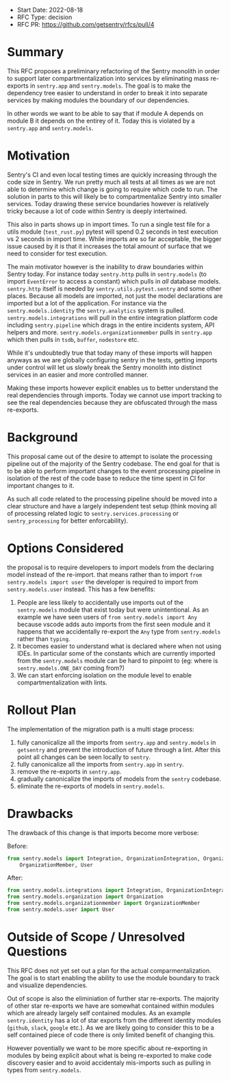 * Start Date: 2022-08-18
* RFC Type: decision
* RFC PR: https://github.com/getsentry/rfcs/pull/4

# Summary

This RFC proposes a preliminary refactoring of the Sentry monolith in order
to support later compartmentalization into services by eliminating mass
re-exports in `sentry.app` and `sentry.models`.  The goal is to make the
dependency tree easier to understand in order to break it into separate
services by making modules the boundary of our dependencies.

In other words we want to be able to say that if module A depends on module B
it depends on the entirey of it.  Today this is violated by a `sentry.app`
and `sentry.models`.

# Motivation

Sentry's CI and even local testing times are quickly increasing through the
code size in Sentry.  We run pretty much all tests at all times as we are not
able to determine which change is going to require which code to run.  The
solution in parts to this will likely be to compartmentalize Sentry into smaller
services.  Today drawing these service boundaries however is relatively tricky
because a lot of code within Sentry is deeply intertwined.

This also in parts shows up in import times.  To run a single test file for a
utils module (`test_rust.py`) pytest will spend 0.2 seconds in test execution vs
2 seconds in import time.  While imports are so far acceptable, the bigger issue
caused by it is that it increases the total amount of surface that we need to
consider for test execution.

The main motivator however is the inability to draw boundaries within Sentry
today.  For instance today `sentry.http` pulls in `sentry.models` (to import
`EventError` to access a constant) which pulls in _all_ database models.
`sentry.http` itself is needed by `sentry.utils.pytest.sentry` and some other
places.  Because all models are imported, not just the model declarations are
imported but a lot of the application.  For instance via the
`sentry.models.identity` the `sentry.analytics` system is pulled.
`sentry.models.integrations` will pull in the entire integration platform code
including `sentry.pipeline` which drags in the entire incidents system, API
helpers and more.  `sentry.models.organizationmember` pulls in `sentry.app`
which then pulls in `tsdb`, `buffer`, `nodestore` etc.

While it's undoubtedly true that today many of these imports will happen anyways
as we are globally configuring sentry in the tests, getting imports under control
will let us slowly break the Sentry monolith into distinct services in an easier
and more controlled manner.

Making these imports however explicit enables us to better understand the real
dependencies through imports.  Today we cannot use import tracking to see the
real dependencies because they are obfuscated through the mass re-exports.

# Background

This proposal came out of the desire to attempt to isolate the processing
pipeline out of the majority of the Sentry codebase.  The end goal for that is
to be able to perform important changes to the event processing pipeline in
isolation of the rest of the code base to reduce the time spent in CI for
important changes to it.

As such all code related to the processing pipeline should be moved into a clear
structure and have a largely independent test setup (think moving all of processing
related logic to `sentry.services.processing` or `sentry_processing` for better
enforcability).

# Options Considered

the proposal is to require developers to import models from the declaring model
instead of the re-import.  that means rather than to import
`from sentry.models import user` the developer is required to import from
`sentry.models.user` instead.  This has a few benefits:

1. People are less likely to accidentally use imports out of the `sentry.models`
  module that exist today but were unintentional.  As an example we have seen
  users of `from sentry.models import Any` because vscode adds auto imports from
  the first seen module and it happens that we accidentally re-export the `Any`
  type from `sentry.models` rather than `typing`.
2. It becomes easier to understand what is declared where when not using IDEs.
  In particular some of the constants which are currently imported from the
  `sentry.models` module can be hard to pinpoint to (eg: where is `sentry.models.ONE_DAY`
  coming from?)
3. We can start enforcing isolation on the module level to enable 
  compartmentalization with lints.

# Rollout Plan

The implementation of the migration path is a multi stage process:

1. fully canonicalize all the imports from `sentry.app` and `sentry.models`
   in `getsentry` and prevent the introduction of future through a lint.  After
   this point all changes can be seen locally to `sentry`.
2. fully canonicalize all the imports from `sentry.app` in `sentry`.
3. remove the re-exports in `sentry.app`.
4. gradually canonicalize the imports of models from the `sentry` codebase.
5. eliminate the re-exports of models in `sentry.models`.

# Drawbacks

The drawback of this change is that imports become more verbose:

Before:

```python
from sentry.models import Integration, OrganizationIntegration, Organization, \
    OrganizationMember, User
```

After:

```python
from sentry.models.integrations import Integration, OrganizationIntegration
from sentry.models.organization import Organization
from sentry.models.organizationmember import OrganizationMember
from sentry.models.user import User
```

# Outside of Scope / Unresolved Questions

This RFC does not yet set out a plan for the actual comparmentalization.  The goal
is to start enabling the ability to use the module boundary to track and visualize
dependencies.

Out of scope is also the eliminiation of further star re-exports.  The majority of
other star re-exports we have are somewhat contained within modules which are already
largely self contained modules.  As an example `sentry.identity` has a lot of star
exports from the different identity modules (`github`, `slack`, `google` etc.).  As
we are likely going to consider this to be a self contained piece of code there is
only limited benefit of changing this.

However poventially we want to be more specific about re-exporting in modules by
being explicit about what is being re-exported to make code discovery easier and to
avoid accidentaly mis-imports such as pulling in types from `sentry.models`.
